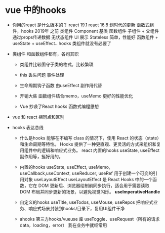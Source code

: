 # vue 中的hooks
- 你用的react 是什么版本的？
    react 19.1
    react 16.8 划时代的更新 函数式组件，hooks  2019年
    之前 类组件 Component 基类 
    函数组件 子组件 + 父组件通过props传递数据 无状态组件
    UI 展示 Stateless 简单，性能好
    函数组件 + useState + useEffect.. hooks 类组件就没有必要了

- 类组件
    和函数组件都有，各司其职
    - 类组件比较固守于类的格式，比较繁琐
    - this 丢失问题 事件处理
    - 生命周期钩子函数 由useEffect 副作用代替
    - 开销大些 函数组件结合memo，useMemo 更好的性能优化

    - Vue 抄袭了React 
        hooks 函数式编程思想

- vue 和 react 相同点和区别

- hooks 表达总线
    - 什么是hooks
    能够在不编写 class 的情况下，使用 React 的状态（state）和生命周期等特性。
    Hooks 提供了一种更直观、更灵活的方式来组织和复用组件中的逻辑和响应式业务。
    react 内置的hooks useState, useEffect 副作用等，挺好用的。

    - 内置的hooks
        useState, useEffect, useMemo, useCallback,useContext, 
        useReducer, useRef 用于创建一个可变的引用对象
        useLayoutEffect
        useLayoutEffect 是 React Hooks 中的一个函数，它在 DOM 更新后、浏览器绘制前同步执行，适合用于需要读取 DOM 布局并同步更新的场景，以避免视觉闪烁。
        **useImperativeHandle**

    - 自定义的hooks
        useTitle, useTodos, useMouse, useRepos
        把响应式业务、响应式场景封装到hooks/目录下，复用UI组件干净
    - ahooks 第三方hooks/vueuse 库
        useToggle、useRequest（所有的请求 data，loading，error） 我在业务中就经常用